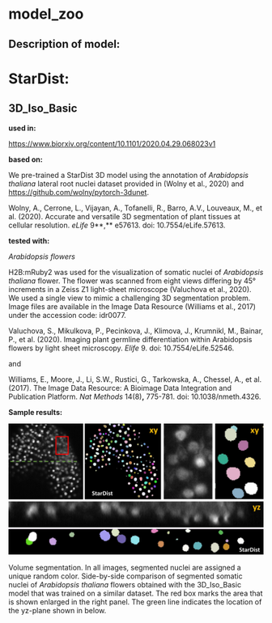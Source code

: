 # model_zoo



## Description of model:



# StarDist:

## 3D_Iso_Basic

**used in:**

https://www.biorxiv.org/content/10.1101/2020.04.29.068023v1

**based on:**

We pre-trained a StarDist 3D model using the annotation of *Arabidopsis thaliana* lateral root nuclei dataset provided in (Wolny et al., 2020) and https://github.com/wolny/pytorch-3dunet.

Wolny, A., Cerrone, L., Vijayan, A., Tofanelli, R., Barro, A.V., Louveaux, M., et al. (2020). Accurate and versatile 3D segmentation of plant tissues at cellular resolution. *eLife* 9**,** e57613. doi: 10.7554/eLife.57613.

**tested with:**

*Arabidopsis flowers*

H2B:mRuby2 was used for the visualization of somatic nuclei of *Arabidopsis thaliana* flower. The flower was scanned from eight views differing by 45° increments in a Zeiss Z1 light-sheet microscope (Valuchova et al., 2020). We used a single view to mimic a challenging 3D segmentation problem. Image files are available in the Image Data Resource (Williams et al., 2017) under the accession code: idr0077.

Valuchova, S., Mikulkova, P., Pecinkova, J., Klimova, J., Krumnikl, M., Bainar, P., et al. (2020). Imaging plant germline differentiation within Arabidopsis flowers by light sheet microscopy. *Elife* 9. doi: 10.7554/eLife.52546.

and

Williams, E., Moore, J., Li, S.W., Rustici, G., Tarkowska, A., Chessel, A., et al. (2017). The Image Data Resource: A Bioimage Data Integration and Publication Platform. *Nat Methods* 14(8)**,** 775-781. doi: 10.1038/nmeth.4326.

**Sample results:**

<img src="./model_stardist/Figs/SD_3D_Iso_Basic_small.jpg" alt = "SD_3D_Iso_Basic" style = "width: =500px;"/>

Volume segmentation. In all images, segmented nuclei are assigned a unique random color.   Side-by-side comparison of segmented somatic nuclei of *Arabidopsis thaliana* flowers obtained with the 3D_Iso_Basic model that was trained on a similar dataset. The red box marks the area that is shown enlarged in the right panel. The green line indicates the location of the yz-plane shown in below.
